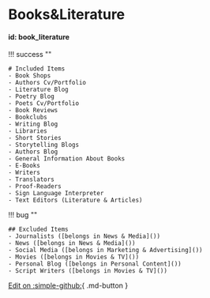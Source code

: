 # Books&Literature

#### id: book_literature

!!! success ""

    # Included Items
    - Book Shops
    - Authors Cv/Portfolio
    - Literature Blog
    - Poetry Blog
    - Poets Cv/Portfolio
    - Book Reviews
    - Bookclubs
    - Writing Blog
    - Libraries
    - Short Stories
    - Storytelling Blogs
    - Authors Blog
    - General Information About Books
    - E-Books
    - Writers
    - Translators
    - Proof-Readers
    - Sign Language Interpreter
    - Text Editors (Literature & Articles)

!!! bug ""

    ## Excluded Items
    - Journalists ([belongs in News & Media]())
    - News ([belongs in News & Media]())
    - Social Media ([belongs in Marketing & Advertising]())
    - Movies ([belongs in Movies & TV]())
    - Personal Blog ([belongs in Personal Content]())
    - Script Writers ([belongs in Movies & TV]())

[Edit on :simple-github:](https://github.com/SergeyShytikov/taxonomy-demo/blob/master/docs/books_and_literature.md){ .md-button }
